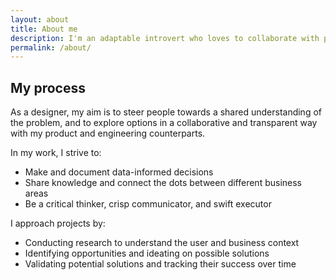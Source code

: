 ```yaml
---
layout: about
title: About me
description: I'm an adaptable introvert who loves to collaborate with people.
permalink: /about/
---
```


## My process

As a designer, my aim is to steer people towards a shared understanding of the problem, and to explore options in a collaborative and transparent way with my product and engineering counterparts.

In my work, I strive to:     

- Make and document data-informed decisions
- Share knowledge and connect the dots between different business areas
- Be a critical thinker, crisp communicator, and swift executor

I approach projects by:   
  
- Conducting research to understand the user and business context 
- Identifying opportunities and ideating on possible solutions
- Validating potential solutions and tracking their success over time
